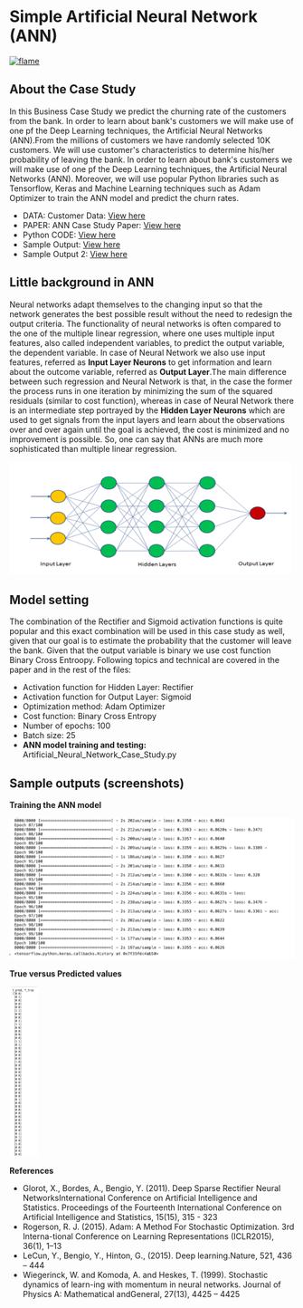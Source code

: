 # Simple Artificial Neural Network (ANN) 
<p align="Header">
  <a href="https://flame-engine.org">
    <img alt="flame" width="600px" src="https://www.stonebridge.uk.com/blog/wp-content/uploads/2019/10/neuron-animation-blog.gif">
  </a>
</p>


## About the Case Study
In this Business Case Study we predict the churning rate of the customers from the bank. In order to learn about bank's customers we will make use of one pf the Deep Learning techniques, the Artificial Neural Networks (ANN).From the millions of customers we have randomly selected 10K customers. We will use customer's characteristics to determine his/her probability of leaving the bank. In order to learn about bank's customers we will make use of one pf the Deep Learning techniques, the Artificial Neural Networks (ANN).
Moreover, we will use popular Python libraries such as Tensorflow, Keras and Machine Learning techniques such as Adam Optimizer to train the ANN model and predict the churn rates.

  - DATA: Customer Data: <a href = "https://github.com/TatevKaren/artificial-neural-network-business_case_study/blob/main/Artificial_Neural_Network_Case_Study_data.csv">View here</a>
  - PAPER: ANN Case Study Paper: <a href = "https://github.com/TatevKaren/artificial-neural-network-business_case_study/blob/main/Artificial_Neural_Networks_Case_Study-2.pdf"> View here</a>
  - Python CODE: <a href = "https://github.com/TatevKaren/artificial-neural-network-business_case_study/blob/main/Artificial_Neural_Network_Case_Study.py"> View here</a>
  - Sample Output: <a href = "https://github.com/TatevKaren/artificial-neural-network-business_case_study/blob/main/ANN_Case_Study_Sample_Output_1.png">View here</a> 
  - Sample Output 2: <a href = "https://github.com/TatevKaren/artificial-neural-network-business_case_study/blob/main/ANN_Case_Study_Sample_Output_2.png">View here</a> 

## Little background in ANN
Neural networks adapt themselves to the changing input so that the network generates the best possible result without the need to redesign the output criteria. The functionality of neural networks is often compared to the one of the multiple linear regression, where one uses multiple input features, also called independent variables, to predict the output variable, the dependent variable. In case of Neural Network we also use input features, referred as **Input Layer Neurons** to get information and learn about the outcome variable, referred as **Output Layer**.The main difference between such regression and Neural Network is that, in the case the former the process runs in one iteration by minimizing the sum of the squared residuals (similar to cost function), whereas in case of Neural Network there is an intermediate step portrayed by the **Hidden Layer Neurons** which are used to get signals from the input layers and learn about the observations over and over again until the goal is achieved, the cost is minimized and no improvement is possible. So, one can say that ANNs are much more sophisticated than multiple linear regression.

<p align="left">
<img src="ANN_layers.png?raw=true"
  alt=""width="500" height="200">
</p>


## Model setting
The combination of the Rectifier and Sigmoid activation functions is quite popular and this exact combination will be used in this case study as well, given that our goal is to estimate the probability that the customer will leave the bank. Given that the output variable is binary we use cost function Binary Cross Entroopy. Following topics and technical are covered in the paper and in the rest of the files:
 - Activation function for Hidden Layer: Rectifier
 - Activation function for Output Layer: Sigmoid
 - Optimization method: Adam Optimizer
 - Cost function: Binary Cross Entropy
 - Number of epochs: 100
 - Batch size: 25
 - **ANN model training and testing:** Artificial_Neural_Network_Case_Study.py
      

## Sample outputs (screenshots)

**Training the ANN model**

<p align="left">
<img src="ANN_Case_Study_Sample_Output_1.png?raw=true"
  alt=""width="600" height="250">
</p>

**True versus Predicted values**

<p align="left">
<img src="ANN_Case_Study_Sample_Output_2.png?raw=true"
  alt=""width="50" height="300">
</p>


**References**
 - Glorot,  X.,  Bordes,  A.,  Bengio,  Y.  (2011).  Deep  Sparse  Rectifier  Neural  NetworksInternational Conference on Artificial  Intelligence and Statistics. Proceedings of the Fourteenth International Conference on Artificial Intelligence and Statistics, 15(15), 315 - 323
 - Rogerson, R. J. (2015). Adam:  A Method For Stochastic Optimization. 3rd Interna-tional Conference on Learning Representations (ICLR2015), 36(1), 1–13
 - LeCun, Y., Bengio, Y., Hinton, G., (2015). Deep learning.Nature, 521, 436 – 444
 -  Wiegerinck, W. and Komoda, A. and Heskes, T. (1999). Stochastic dynamics of learn-ing  with  momentum  in  neural  networks. Journal  of  Physics  A:  Mathematical  andGeneral, 27(13), 4425 – 4425


